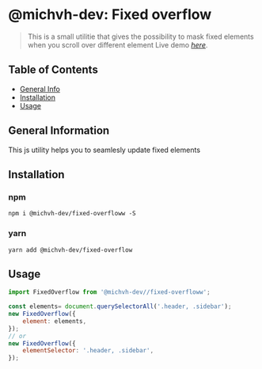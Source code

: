 # @michvh-dev: Fixed overflow
> This is a small utilitie that gives the possibility to mask fixed elements when you scroll over different element
> Live demo [_here_](https://fixed-overflow.michvh.dev/example/).

## Table of Contents
* [General Info](#general-information)
* [Installation](#installation)
* [Usage](#usage)




## General Information
This js utility helps you to seamlesly update fixed elements


## Installation
### npm
```
npm i @michvh-dev/fixed-overfloww -S
```

### yarn
```
yarn add @michvh-dev/fixed-overflow
```

## Usage

```js
import FixedOverflow from '@michvh-dev//fixed-overfloww';

const elements= document.querySelectorAll('.header, .sidebar');
new FixedOverflow({
    element: elements,
});
// or 
new FixedOverflow({
    elementSelector: '.header, .sidebar',
});
```